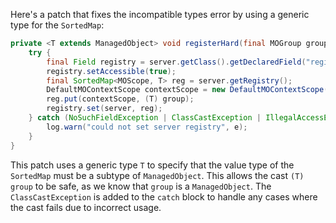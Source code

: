 Here's a patch that fixes the incompatible types error by using a generic type for the `SortedMap`:

```java
private <T extends ManagedObject> void registerHard(final MOGroup group) {
    try {
        final Field registry = server.getClass().getDeclaredField("registry");
        registry.setAccessible(true);
        final SortedMap<MOScope, T> reg = server.getRegistry();
        DefaultMOContextScope contextScope = new DefaultMOContextScope(new OctetString(""), group.getScope());
        reg.put(contextScope, (T) group);
        registry.set(server, reg);
    } catch (NoSuchFieldException | ClassCastException | IllegalAccessException e) {
        log.warn("could not set server registry", e);
    }
}
```

This patch uses a generic type `T` to specify that the value type of the `SortedMap` must be a subtype of `ManagedObject`. This allows the cast `(T) group` to be safe, as we know that `group` is a `ManagedObject`. The `ClassCastException` is added to the `catch` block to handle any cases where the cast fails due to incorrect usage.